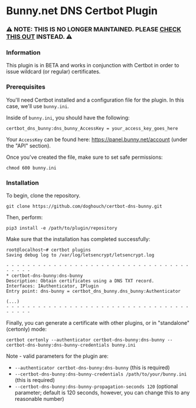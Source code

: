 # Bunny.net DNS Certbot Plugin

### ⚠️ NOTE: THIS IS NO LONGER MAINTAINED. PLEASE [CHECK THIS OUT](https://github.com/mwt/certbot-dns-bunny) INSTEAD. ⚠️

### Information

This plugin is in BETA and works in conjunction with Certbot in order to issue wildcard (or regular) certificates. 

### Prerequisites

You'll need Certbot installed and a configuration file for the plugin. In this case, we'll use `bunny.ini`.

Inside of `bunny.ini`, you should have the following:

    certbot_dns_bunny:dns_bunny_AccessKey = your_access_key_goes_here

Your `AccessKey` can be found here: https://panel.bunny.net/account (under the "API" section).

Once you've created the file, make sure to set safe permissions:

    chmod 600 bunny.ini

### Installation

To begin, clone the repository. 

    git clone https://github.com/doghouch/certbot-dns-bunny.git

Then, perform:

    pip3 install -e /path/to/plugin/repository

Make sure that the installation has completed successfully:

    root@localhost~# certbot plugins
    Saving debug log to /var/log/letsencrypt/letsencrypt.log

    - - - - - - - - - - - - - - - - - - - - - - - - - - - - - - - - - - - - - - - -
    * certbot-dns-bunny:dns-bunny
    Description: Obtain certificates using a DNS TXT record.
    Interfaces: IAuthenticator, IPlugin
    Entry point: dns-bunny = certbot_dns_bunny.dns_bunny:Authenticator

    (...)
    - - - - - - - - - - - - - - - - - - - - - - - - - - - - - - - - - - - - - - - -

Finally, you can generate a certificate with other plugins, or in "standalone" (certonly) mode:

    certbot certonly --authenticator certbot-dns-bunny:dns-bunny --certbot-dns-bunny:dns-bunny-credentials bunny.ini

Note - valid parameters for the plugin are:

- `--authenticator certbot-dns-bunny:dns-bunny` (this is required)
- `--certbot-dns-bunny:dns-bunny-credentials /path/to/your/bunny.ini` (this is required)
- `--certbot-dns-bunny:dns-bunny-propagation-seconds 120` (optional parameter; default is 120 seconds, however, you can change this to any reasonable number)
